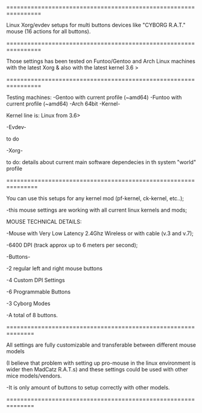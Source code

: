 ================================================================

Linux Xorg/evdev setups for multi buttons devices like "CYBORG R.A.T." mouse (16 actions for all buttons).

================================================================

Those settings has been tested on Funtoo/Gentoo and Arch Linux machines with the latest Xorg & also with the latest kernel 3.6 >

================================================================

Testing machines:
-Gentoo with current profile (~amd64)
-Funtoo with current profile (~amd64)
-Arch 64bit
-Kernel-

Kernel line is: 
Linux from 3.6>

-Evdev-

to do

-Xorg-

to do: details about current main software dependecies in th system "world" profile

===============================================================

You can use this setups for any kernel mod (pf-kernel, ck-kernel, etc..);

-this mouse settings are working with all current linux kernels and mods;

MOUSE TECHNICAL DETAILS:

-Mouse with Very Low Latency 2.4Ghz Wireless or with cable (v.3 and v.7);

-6400 DPI (track approx up to 6 meters per second);

-Buttons-

-2 regular left and right mouse buttons

-4 Custom DPI Settings

-6 Programmable Buttons

-3 Cyborg Modes

-A total of 8 buttons.

==============================================================

All settings are fully customizable and transferable between different mouse models

(I believe that problem with setting up pro-mouse in the linux environment is wider then 
MadCatz R.A.T.s) and these settings could be used with other mice models/vendors.

-It is only amount of buttons to setup correctly with other models.

==============================================================

